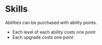 # Skills

Abilities can be purchased with ability points.

- Each level of each ability costs one point
- Each upgrade costs one point